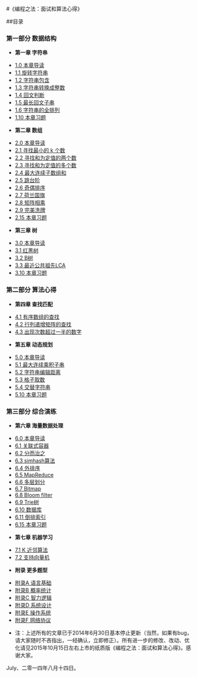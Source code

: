 #《编程之法：面试和算法心得》

##目录
### 第一部分 数据结构
* **第一章 字符串**
 - [1.0 本章导读](01.00.md)
 - [1.1 旋转字符串](01.01.md)
 - [1.2 字符串包含](01.02.md)
 - [1.3 字符串转换成整数](01.03.md)
 - [1.4 回文判断](01.04.md)
 - [1.5 最长回文子串](01.05.md)
 - [1.6 字符串的全排列](01.06.md)
 - [1.10 本章习题](01.10.md)
* **第二章 数组**
 - [2.0 本章导读](02.00.md)
 - [2.1 寻找最小的 k 个数](02.01.md) 
 - [2.2 寻找和为定值的两个数](02.02.md)
 - [2.3 寻找和为定值的多个数](02.03.md)
 - [2.4 最大连续子数组和](02.04.md)
 - [2.5 跳台阶](02.05.md)
 - [2.6 奇偶排序](02.06.md)
 - [2.7 荷兰国旗](02.07.md)
 - [2.8 矩阵相乘](02.08.md)
 - [2.9 完美洗牌](02.09.md)
 - [2.15 本章习题](02.15.md)
* **第三章 树**
 - [3.0 本章导读](03.00.md)
 - [3.1 红黑树](03.01.md)
 - [3.2 B树](03.02.md)
 - [3.3 最近公共祖先LCA](03.03.md)
 - [3.10 本章习题](03.10.md)
 
### 第二部分 算法心得
* **第四章 查找匹配**
 - [4.1 有序数组的查找](04.01.md)
 - [4.2 行列递增矩阵的查找](04.02.md)
 - [4.3 出现次数超过一半的数字](04.03.md)
* **第五章 动态规划**
 - [5.0 本章导读](05.00.md)
 - [5.1 最大连续乘积子串](05.01.md)
 - [5.2 字符串编辑距离](05.02.md)
 - [5.3 格子取数](05.03.md)
 - [5.4 交替字符串](05.04.md)
 - [5.10 本章习题](05.10.md)
 
### 第三部分 综合演练
* **第六章 海量数据处理**
 - [6.0 本章导读](06.00.md)
 - [6.1 关联式容器](06.01.md)
 - [6.2 分而治之](06.02.md)
 - [6.3 simhash算法](06.03.md)
 - [6.4 外排序](06.04.md)
 - [6.5 MapReduce](06.05.md)
 - [6.6 多层划分](06.06.md)
 - [6.7 Bitmap](06.07.md)
 - [6.8 Bloom filter](06.08.md)
 - [6.9 Trie树](06.09.md)
 - [6.10 数据库](06.10.md)
 - [6.11 倒排索引](06.11.md)
 - [6.15 本章习题](06.15.md)
* **第七章 机器学习**
 - [7.1 K 近邻算法](07.01.md)
 - [7.2 支持向量机](07.02.svm.md)
* **附录 更多题型**
 - [附录A 语言基础](08.00.md)
 - [附录B 概率统计](08.01.md)
 - [附录C 智力逻辑](08.02.md)
 - [附录D 系统设计](08.03.md)
 - [附录E 操作系统](08.04.md)
 - [附录F 网络协议](08.05.md)

* 注：上述所有的文章已于2014年6月30日基本停止更新（当然，如果有bug，请大家随时不吝指出，一经确认，立即修正）。所有进一步的修改、改动、优化请见2015年10月15日左右上市的纸质版《编程之法：面试和算法心得》。感谢大家。

July、二零一四年八月十四日。

